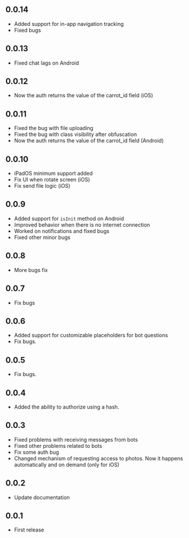 ## 0.0.14
- Added support for in-app navigation tracking
- Fixed bugs

## 0.0.13
- Fixed chat lags on Android

## 0.0.12
- Now the auth returns the value of the carrot_id field (iOS)

## 0.0.11
- Fixed the bug with file uploading
- Fixed the bug with class visibility after obfuscation
- Now the auth returns the value of the carrot_id field (Android)

## 0.0.10
- iPadOS minimum support added
- Fix UI when rotate screen (iOS)
- Fix send file logic (iOS)

## 0.0.9
- Added support for `isInit` method on Android
- Improved behavior when there is no internet connection
- Worked on notifications and fixed bugs
- Fixed other minor bugs

## 0.0.8
- More bugs fix

## 0.0.7 
- Fix bugs

## 0.0.6 
- Added support for customizable placeholders for bot questions
- Fix bugs.

## 0.0.5 
- Fix bugs.

## 0.0.4 
- Added the ability to authorize using a hash.

## 0.0.3 
- Fixed problems with receiving messages from bots
- Fixed other problems related to bots
- Fix some auth bug
- Changed mechanism of requesting access to photos. Now it happens automatically and on demand (only for iOS)

## 0.0.2 
- Update documentation

## 0.0.1 
- First release

